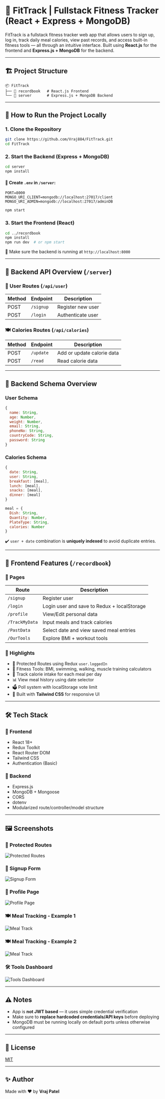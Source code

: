 # 🥗 FitTrack | Fullstack Fitness Tracker (React + Express + MongoDB)

FitTrack is a fullstack fitness tracker web app that allows users to sign up, log in, track daily meal calories, view past records, and access built-in fitness tools — all through an intuitive interface. Built using **React.js** for the frontend and **Express.js + MongoDB** for the backend.

---

## 🏗️ Project Structure

```
📦 FitTrack
├── 📁 recordbook   # React.js Frontend
└── 📁 server       # Express.js + MongoDB Backend
```

---

## 🚀 How to Run the Project Locally

### 1. Clone the Repository

```bash
git clone https://github.com/Vraj884/FitTrack.git
cd FitTrack
```

### 2. Start the Backend (Express + MongoDB)

```bash
cd server
npm install
```

#### 🔑 Create `.env` in `/server`:

```
PORT=8000
MONGO_URI_CLIENT=mongodb://localhost:27017/client
MONGO_URI_ADMIN=mongodb://localhost:27017/adminDB
```

```bash
npm start
```

### 3. Start the Frontend (React)

```bash
cd ../recordbook
npm install
npm run dev  # or npm start
```

📌 Make sure the backend is running at `http://localhost:8000`

---

## 🧩 Backend API Overview (`/server`)

### 👤 User Routes (`/api/user`)
| Method | Endpoint     | Description             |
|--------|--------------|-------------------------|
| POST   | `/signup`    | Register new user       |
| POST   | `/login`     | Authenticate user       |

### 🍽️ Calories Routes (`/api/calories`)
| Method | Endpoint     | Description                 |
|--------|--------------|-----------------------------|
| POST   | `/update`    | Add or update calorie data  |
| POST   | `/read`      | Read calorie data           |

---

## 🧠 Backend Schema Overview

### User Schema

```js
{
  name: String,
  age: Number,
  weight: Number,
  email: String,
  phoneNo: String,
  countryCode: String,
  password: String
}
```

### Calories Schema

```js
{
  date: String,
  user: String,
  breakfast: [meal],
  lunch: [meal],
  snacks: [meal],
  dinner: [meal]
}

meal = {
  Dish: String,
  Quantity: Number,
  PlateType: String,
  calories: Number
}
```

✔️ `user + date` combination is **uniquely indexed** to avoid duplicate entries.

---

## 🧠 Frontend Features (`/recordbook`)

### 📄 Pages

| Route         | Description                                 |
|---------------|---------------------------------------------|
| `/signup`     | Register user                               |
| `/login`      | Login user and save to Redux + localStorage |
| `/profile`    | View/Edit personal data                     |
| `/TrackMyData`| Input meals and track calories              |
| `/PastData`   | Select date and view saved meal entries     |
| `/OurTools`   | Explore BMI + workout tools                 |

### 📌 Highlights

- 🔐 Protected Routes using Redux `user.loggedIn`
- 🧠 Fitness Tools: BMI, swimming, walking, muscle training calculators
- 📅 Track calorie intake for each meal per day
- 📊 View meal history using date selector
- 🗳️ Poll system with localStorage vote limit
- 💅 Built with **Tailwind CSS** for responsive UI

---

## 🛠️ Tech Stack

### 🔧 Frontend

- React 18+
- Redux Toolkit
- React Router DOM
- Tailwind CSS
- Authentication (Basic)

### 🔧 Backend

- Express.js
- MongoDB + Mongoose
- CORS
- dotenv
- Modularized route/controller/model structure

---

## 🖼️ Screenshots

### 🔐 Protected Routes
![Protected Routes](recordbook/public/Protected%20Routes.png)

### 👤 Signup Form
![Signup Form](recordbook/public/Signup.png)

### 🧾 Profile Page
![Profile Page](recordbook/public/Profile.png)

### 🍽️ Meal Tracking - Example 1
![Meal Track](recordbook/public/Track1.png)

### 🍽️ Meal Tracking - Example 2
![Meal Track](recordbook/public/Track2.png)

### 🛠️ Tools Dashboard
![Tools Dashboard](recordbook/public/OurTools.png)

---

## ⚠️ Notes

- App is **not JWT based** — it uses simple credential verification
- Make sure to **replace hardcoded credentials/API keys** before deploying
- MongoDB must be running locally on default ports unless otherwise configured

---

## 📜 License

[MIT](https://choosealicense.com/licenses/mit/)

---

## ✨ Author

Made with ❤️ by **Vraj Patel**
